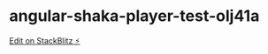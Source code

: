 # angular-shaka-player-test-olj41a

[Edit on StackBlitz ⚡️](https://stackblitz.com/edit/angular-shaka-player-test-olj41a)